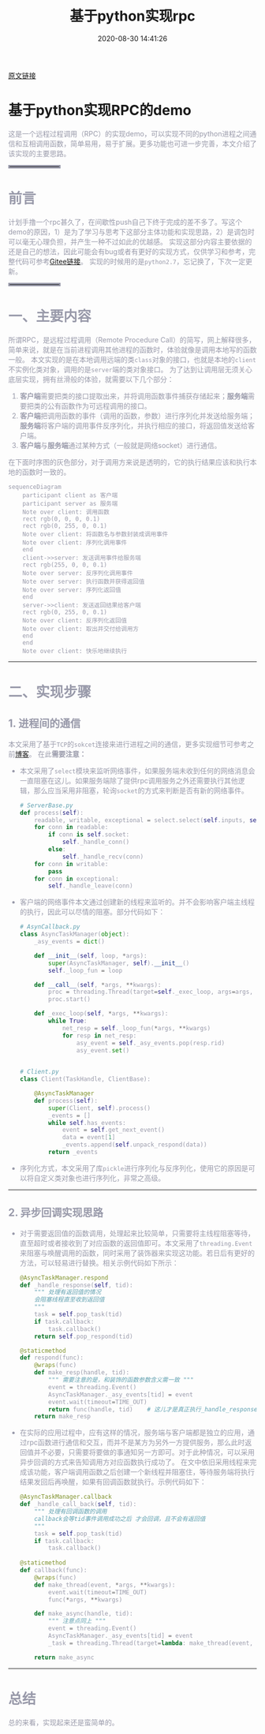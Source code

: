 ﻿---
title: 基于python实现rpc
date: 2020-08-30 14:41:26
tags: 
---

[原文链接](https://blog.csdn.net/wz2671/article/details/108269400)
<!--more -->


# 基于python实现RPC的demo
<font color=#999AAA > 这是一个远程过程调用（RPC）的实现demo，可以实现不同的python进程之间通信和互相调用函数，简单易用，易于扩展。更多功能也可进一步完善，本文介绍了该实现的主要思路。


<hr style=" border:solid; width:100px; height:1px;" color=#000000 size=1">

# 前言

<font color=#999AAA >计划手撸一个rpc甚久了，在间歇性push自己下终于完成的差不多了。写这个demo的原因，1）是为了学习与思考下这部分主体功能和实现思路，2）是调包时可以毫无心理负担，并产生一种不过如此的优越感。
实现这部分内容主要依据的还是自己的想法，因此可能会有bug或者有更好的实现方式，仅供学习和参考，完整代码可参考[Gitee链接](https://gitee.com/yunl2435/RPC-DEMO)。
实现的时候用的是`python2.7`，忘记换了，下次一定更新。
</font>

<hr style=" border:solid; width:100px; height:1px;" color=#000000 size=1">

# 一、主要内容
所谓RPC，是远程过程调用（Remote Procedure Call）的简写，网上解释很多，简单来说，就是在当前进程调用其他进程的函数时，体验就像是调用本地写的函数一般。
本文实现的是在本地调用远端的类`class`对象的接口，也就是本地的`client`不实例化类对象，调用的是`server`端的类对象接口。
为了达到让调用层无须关心底层实现，拥有丝滑般的体验，就需要以下几个部分：
1. **客户端**需要把类的接口提取出来，并将调用函数事件捕获存储起来；**服务端**需要把类的公有函数作为可远程调用的接口。
2. **客户端**把调用函数的事件（调用的函数，参数）进行序列化并发送给服务端；**服务端**将客户端的调用事件反序列化，并执行相应的接口，将返回值发送给客户端。
3. **客户端**与**服务端**通过某种方式（一般就是网络socket）进行通信。

<font color=#999AAA >在下面时序图的灰色部分，对于调用方来说是透明的，它的执行结果应该和执行本地的函数时一致的。


```mermaid
sequenceDiagram
    participant client as 客户端
    participant server as 服务端
 	Note over client: 调用函数
 	rect rgb(0, 0, 0, 0.1)
	rect rgb(0, 255, 0, 0.1)
    Note over client: 将函数名与参数封装成调用事件
    Note over client: 序列化调用事件
    end
    client->>server: 发送调用事件给服务端
    rect rgb(255, 0, 0, 0.1)
    Note over server: 反序列化调用事件
    Note over server: 执行函数并获得返回值
    Note over server: 序列化返回值
    end
    server->>client: 发送返回结果给客户端
    rect rgb(0, 255, 0, 0.1)
    Note over client: 反序列化返回值
    Note over client: 取出并交付给调用方
    end
    end
    Note over client: 快乐地继续执行
```
***
# 二、实现步骤
## 1. 进程间的通信
本文采用了基于`TCP`的`sokcet`连接来进行进程之间的通信，更多实现细节可参考之前[博客](https://blog.csdn.net/wz2671/article/details/107448828)。
在此**需要注意：**
* 本文采用了`select`模块来监听网络事件，如果服务端未收到任何的网络消息会一直阻塞在这儿。如果服务端除了提供rpc调用服务之外还需要执行其他逻辑，那么应当采用非阻塞，轮询`socket`的方式来判断是否有新的网络事件。
	```python
	# ServerBase.py
	def process(self):
	    readable, writable, exceptional = select.select(self.inputs, self.outputs, self.conns.values())
	    for conn in readable:
	        if conn is self.socket:
	            self._handle_conn()
	        else:
	            self._handle_recv(conn)
	    for conn in writable:
	        pass
	    for conn in exceptional:
	        self._handle_leave(conn)
	```
	
* 客户端的网络事件本文通过创建新的线程来监听的。并不会影响客户端主线程的执行，因此可以尽情的阻塞。部分代码如下：
	```python
	# AsynCallback.py
	class AsyncTaskManager(object):
	    _asy_events = dict()
	
	    def __init__(self, loop, *args):
	        super(AsyncTaskManager, self).__init__()
	        self._loop_fun = loop
	
	    def __call__(self, *args, **kwargs):
	        proc = threading.Thread(target=self._exec_loop, args=args, kwargs=kwargs)
	        proc.start()
	
	    def _exec_loop(self, *args, **kwargs):
	        while True:
	            net_resp = self._loop_fun(*args, **kwargs)
	            for resp in net_resp:
	                asy_event = self._asy_events.pop(resp.rid)
	                asy_event.set()
	            
	```
	```python
	# Client.py
	class Client(TaskHandle, ClientBase):
	
		@AsyncTaskManager
		def process(self):
		    super(Client, self).process()
		    _events = []
		    while self.has_events:
		        event = self.get_next_event()
		        data = event[1]
		        _events.append(self.unpack_respond(data))
		    return _events
	```
* 序列化方式，本文采用了库`pickle`进行序列化与反序列化，使用它的原因是可以将自定义类对象也进行序列化，非常之高级。

***

## 2. 异步回调实现思路
* 对于需要返回值的函数调用，处理起来比较简单，只需要将主线程阻塞等待，直至超时或者接收到了对应函数的返回值即可。本文采用了`threading.Event`来阻塞与唤醒调用的函数，同时采用了装饰器来实现这功能。若日后有更好的方法，可以轻易进行替换。相关示例代码如下所示：
	```python
	@AsyncTaskManager.respond
	def _handle_response(self, tid):
	    """ 处理有返回值的情况
	    会阻塞线程直至收到返回值
	    """
	    task = self.pop_task(tid)
	    if task.callback:
	        task.callback()
	    return self.pop_respond(tid)
	
	@staticmethod
	def respond(func):
	    @wraps(func)
	    def make_resp(handle, tid):
	        """ 需要注意的是，和装饰的函数参数含义需一致 """
	        event = threading.Event()
	        AsyncTaskManager._asy_events[tid] = event
	        event.wait(timeout=TIME_OUT)
	        return func(handle, tid)	# 这儿才是真正执行_handle_response的地方
	    return make_resp
	```

* 在实际的应用过程中，应有这样的情况，服务端与客户端都是独立的应用，通过rpc函数进行通信和交互，而并不是某方为另外一方提供服务，那么此时返回值并不必要，只需要将要做的事通知另一方即可。对于此种情况，可以采用异步回调的方式来告知调用方对应函数执行成功了。
  在文中依旧采用线程来完成该功能，客户端调用函数之后创建一个新线程并阻塞住，等待服务端将执行结果发回后再唤醒，如果有回调函数就执行。示例代码如下：
	```python
	@AsyncTaskManager.callback
	def _handle_call_back(self, tid):
	    """ 处理有回调函数的调用
	    callback会等tid事件调用成功之后 才会回调，且不会有返回值
	    """
	    task = self.pop_task(tid)
	    if task.callback:
	        task.callback()
	        
	@staticmethod
	def callback(func):
	    @wraps(func)
	    def make_thread(event, *args, **kwargs):
	        event.wait(timeout=TIME_OUT)
	        func(*args, **kwargs)
	
	    def make_async(handle, tid):
	        """ 注意点同上 """
	        event = threading.Event()
	        AsyncTaskManager._asy_events[tid] = event
	        _task = threading.Thread(target=lambda: make_thread(event, handle, tid))
	
	    return make_async
	```

***

# 总结
<font color=#999AAA >总的来看，实现起来还是蛮简单的。

